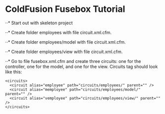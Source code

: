 # ColdFusion Fusebox Tutorial

⋅⋅* Start out with skeleton project

⋅⋅* Create folder employees with file circuit.xml.cfm.

⋅⋅* Create folder employees/model with file circuit.xml.cfm.

⋅⋅* Create folder employees/view with file circuit.xml.cfm.

⋅⋅* Go to file fusebox.xml.cfm and create three circuits: one for the controller, one for the model, and one for the view. Circuits tag should look like this:

```
<circuits>
  <circuit alias="employee" path="circuits/employees/" parent="" />
  <circuit alias="memployee" path="circuits/employees/model/" parent="" />
  <circuit alias="vemployee" path="circuits/employees/view/" parent="" />
</circuits>
```
